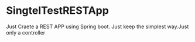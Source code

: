# SingtelTestRESTApp

Just Craete a REST APP using Spring boot. Just keep the simplest way.Just only a controller
